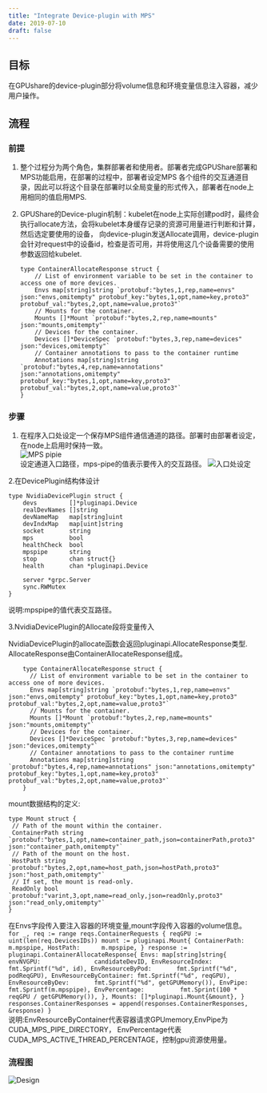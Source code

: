 ```yaml
---
title: "Integrate Device-plugin with MPS"
date: 2019-07-10
draft: false
---
```


## 目标
在GPUshare的device-plugin部分将volume信息和环境变量信息注入容器，减少用户操作。 
  
## 流程

### 前提 
1. 整个过程分为两个角色，集群部署者和使用者。部署者完成GPUShare部署和MPS功能启用，在部署的过程中，部署者设定MPS
各个组件的交互通道目录，因此可以将这个目录在部署时以全局变量的形式传入，部署者在node上用相同的值启用MPS.  


2.  GPUShare的Device-plugin机制：kubelet在node上实际创建pod时，最终会执行allocate方法，会将kubelet本身缓存记录的资源可用量进行判断和计算，然后选定要使用的设备，
    向device-plugin发送Allocate调用，device-plugin会针对request中的设备id，检查是否可用，并将使用这几个设备需要的使用参数返回给kubelet.  
    ``` 
    type ContainerAllocateResponse struct {
    	// List of environment variable to be set in the container to access one of more devices.
    	Envs map[string]string `protobuf:"bytes,1,rep,name=envs" json:"envs,omitempty" protobuf_key:"bytes,1,opt,name=key,proto3" protobuf_val:"bytes,2,opt,name=value,proto3"`
    	// Mounts for the container.
    	Mounts []*Mount `protobuf:"bytes,2,rep,name=mounts" json:"mounts,omitempty"`
    	// Devices for the container.
    	Devices []*DeviceSpec `protobuf:"bytes,3,rep,name=devices" json:"devices,omitempty"`
    	// Container annotations to pass to the container runtime
    	Annotations map[string]string `protobuf:"bytes,4,rep,name=annotations" json:"annotations,omitempty" protobuf_key:"bytes,1,opt,name=key,proto3" protobuf_val:"bytes,2,opt,name=value,proto3"`
    }
    ``` 
    
  
### 步骤
1. 在程序入口处设定一个保存MPS组件通信通道的路径。部署时由部署者设定，在node上启用时保持一致。  
![MPS pipie](https://ws3.sinaimg.cn/large/006tNc79ly1g4uzt05dftj31g205s43r.jpg)  
设定通道入口路径，mps-pipe的值表示要传入的交互路径。
![入口处设定](https://ws2.sinaimg.cn/large/006tNc79ly1g4uzw2b2sej30k805qdhh.jpg)
  
2.在DevicePlugin结构体设计
``` 
type NvidiaDevicePlugin struct {
	devs         []*pluginapi.Device
	realDevNames []string
	devNameMap   map[string]uint
	devIndxMap   map[uint]string
	socket       string
	mps          bool
	healthCheck  bool
	mpspipe      string
	stop         chan struct{}
	health       chan *pluginapi.Device

	server *grpc.Server
	sync.RWMutex
}
``` 
说明:mpspipe的值代表交互路径。  

3.NvidiaDevicePlugin的Allocate段将变量传入
  
  NvidiaDevicePlugin的allocate函数会返回pluginapi.AllocateResponse类型.  
  AllocateResponse由ContainerAllocateResponse组成。
  ``` 
      type ContainerAllocateResponse struct {
      	// List of environment variable to be set in the container to access one of more devices.
      	Envs map[string]string `protobuf:"bytes,1,rep,name=envs" json:"envs,omitempty" protobuf_key:"bytes,1,opt,name=key,proto3" protobuf_val:"bytes,2,opt,name=value,proto3"`
      	// Mounts for the container.
      	Mounts []*Mount `protobuf:"bytes,2,rep,name=mounts" json:"mounts,omitempty"`
      	// Devices for the container.
      	Devices []*DeviceSpec `protobuf:"bytes,3,rep,name=devices" json:"devices,omitempty"`
      	// Container annotations to pass to the container runtime
      	Annotations map[string]string `protobuf:"bytes,4,rep,name=annotations" json:"annotations,omitempty" protobuf_key:"bytes,1,opt,name=key,proto3" protobuf_val:"bytes,2,opt,name=value,proto3"`
      }
   ``` 
 
   mount数据结构的定义:  
   ```
   type Mount struct {
   	// Path of the mount within the container.
   	ContainerPath string `protobuf:"bytes,1,opt,name=container_path,json=containerPath,proto3" json:"container_path,omitempty"`
   	// Path of the mount on the host.
   	HostPath string `protobuf:"bytes,2,opt,name=host_path,json=hostPath,proto3" json:"host_path,omitempty"`
   	// If set, the mount is read-only.
   	ReadOnly bool `protobuf:"varint,3,opt,name=read_only,json=readOnly,proto3" json:"read_only,omitempty"`
   }
   ```
  
   在Envs字段传入要注入容器的环境变量,mount字段传入容器的volume信息。
     ``` 
     for _, req := range reqs.ContainerRequests {
      			reqGPU := uint(len(req.DevicesIDs))
      			mount := pluginapi.Mount{
      				ContainerPath: m.mpspipe,
      				HostPath:      m.mpspipe,
      			}
      			response := pluginapi.ContainerAllocateResponse{
      				Envs: map[string]string{
      					envNVGPU:               candidateDevID,
      					EnvResourceIndex:       fmt.Sprintf("%d", id),
      					EnvResourceByPod:       fmt.Sprintf("%d", podReqGPU),
      					EnvResourceByContainer: fmt.Sprintf("%d", reqGPU),
      					EnvResourceByDev:       fmt.Sprintf("%d", getGPUMemory()),
      					EnvPipe:                fmt.Sprintf(m.mpspipe),
      					EnvPercentage:          fmt.Sprint(100 * reqGPU / getGPUMemory()),
      				},
      				Mounts: []*pluginapi.Mount{&mount},
      			}
      			responses.ContainerResponses = append(responses.ContainerResponses, &response)
      		}
     ```   
     说明:EnvResourceByContainer代表容器请求GPUmemory,EnvPipe为CUDA_MPS_PIPE_DIRECTORY，
     EnvPercentage代表CUDA_MPS_ACTIVE_THREAD_PERCENTAGE，控制gpu资源使用量。
     
### 流程图
![Design](https://ws1.sinaimg.cn/large/006tNc79ly1g4v15g25ohj31ed0u0tf4.jpg) 